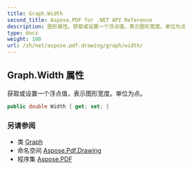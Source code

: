 ```yaml
---
title: Graph.Width
second_title: Aspose.PDF for .NET API Reference
description: 图形属性。获取或设置一个浮点值，表示图形宽度。单位为点
type: docs
weight: 100
url: /zh/net/aspose.pdf.drawing/graph/width/
---
```

## Graph.Width 属性

获取或设置一个浮点值，表示图形宽度。单位为点。

```csharp
public double Width { get; set; }
```

### 另请参阅

* 类 [Graph](../)
* 命名空间 [Aspose.Pdf.Drawing](../../../aspose.pdf.drawing/)
* 程序集 [Aspose.PDF](../../../)